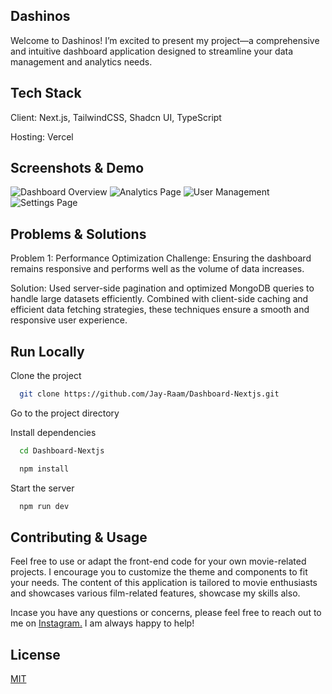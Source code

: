 ## Dashinos
Welcome to Dashinos! I’m excited to present my project—a comprehensive and intuitive dashboard application designed to streamline your data management and analytics needs.

## Tech Stack

Client: Next.js, TailwindCSS, Shadcn UI, TypeScript

Hosting: Vercel

## Screenshots & Demo
<img src="https://mir-s3-cdn-cf.behance.net/project_modules/fs/423538207728513.66e274eea57b9.png" alt="Dashboard Overview" />
<img src="https://mir-s3-cdn-cf.behance.net/project_modules/fs/d1c980207728513.66e274eea4a64.png" alt="Analytics Page" /> 
<img src="https://mir-s3-cdn-cf.behance.net/project_modules/fs/ab5b9a207728513.66e274eea4344.png" alt="User Management" /> 
<img src="https://mir-s3-cdn-cf.behance.net/project_modules/fs/cd6cbb207728513.66e274eea51ff.png" alt="Settings Page" />

## Problems & Solutions 

Problem 1: Performance Optimization
Challenge: Ensuring the dashboard remains responsive and performs well as the volume of data increases.

Solution: Used server-side pagination and optimized MongoDB queries to handle large datasets efficiently. Combined with client-side caching and efficient data fetching strategies, these techniques ensure a smooth and responsive user experience.

## Run Locally

Clone the project

```bash
  git clone https://github.com/Jay-Raam/Dashboard-Nextjs.git
```

Go to the project directory

Install dependencies

```bash
  cd Dashboard-Nextjs
```

```bash
  npm install
```

Start the server

```bash
  npm run dev
```

## Contributing & Usage

Feel free to use or adapt the front-end code for your own movie-related projects. I encourage you to customize the theme and components to fit your needs. 
The content of this application is tailored to movie enthusiasts and showcases various film-related features, showcase my skills also.

Incase you have any questions or concerns, please feel free to reach out to me on [Instagram.](https://www.instagram.com/_ivanjay_/) I am always happy to help!


## License

[MIT](https://choosealicense.com/licenses/mit/)
